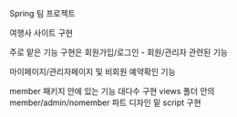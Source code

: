 Spring 팀 프로젝트

여행사 사이트 구현

주로 맡은 기능 구현은 회원가입/로그인 - 회원/관리자 관련된 기능

마이페이지/관리자페이지 및 비회원 예약확인 기능

member 패키지 안에 있는 기능 대다수 구현
views 폴더 안의 member/admin/nomember 파트 디자인 밑 script 구현
